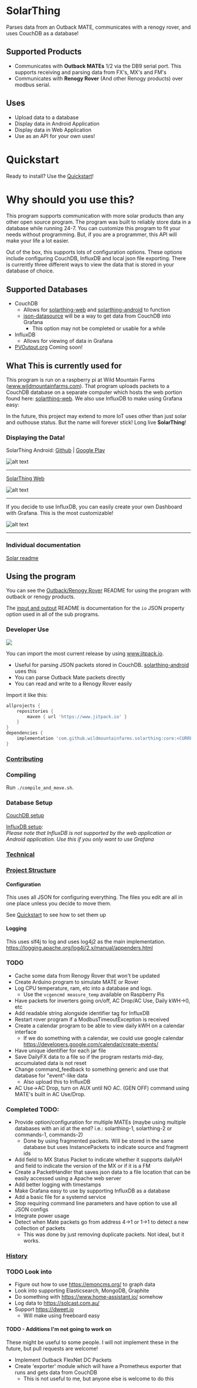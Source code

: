 # SolarThing
Parses data from an Outback MATE, communicates with a renogy rover, and uses CouchDB as a database!

## Supported Products
* Communicates with <strong>Outback MATEs</strong> 1/2 via the DB9 serial port. This supports receiving and parsing data from FX's, MX's and FM's
* Communicates with <strong>Renogy Rover</strong> (And other Renogy products) over modbus serial.

## Uses
* Upload data to a database
* Display data in Android Application
* Display data in Web Application
* Use as an API for your own uses!

# Quickstart
Ready to install? Use the [Quickstart](docs/quickstart.md)!

# Why should you use this?
This program supports communication with more solar products than any other open source program. The program
was built to reliably store data in a database while running 24-7. You can customize this program to fit your
needs without programming. But, if you are a programmer, this API will make your life a lot easier.

Out of the box, this supports lots of configuration options. These options include configuring CouchDB, InfluxDB and  local json file exporting. There is
currently three different ways to view the data that is stored in your database of choice.

## Supported Databases
* CouchDB
  * Allows for [solarthing-web](https://github.com/wildmountainfarms/solarthing-web) and [solarthing-android](https://github.com/wildmountainfarms/solarthing-android) to function
  * [json-datasource](./json-datasource) will be a way to get data from CouchDB into Grafana
    * This option may not be completed or usable for a while
* InfluxDB
  * Allows for viewing of data in Grafana
* [PVOutput.org](https://pvoutput.org) Coming soon!

## What This is currently used for
This program is run on a raspberry pi at Wild Mountain Farms (www.wildmountainfarms.com).
That program uploads packets to a CouchDB database on a separate computer which hosts the web portion
found here: [solarthing-web](https://github.com/wildmountainfarms/solarthing-web). We also use InfluxDB to make using Grafana easy:


In the future, this project may extend to more IoT uses other than just solar and outhouse status. But the name will
forever stick! Long live <strong>SolarThing</strong>!

### Displaying the Data!
SolarThing Android: [Github](https://github.com/wildmountainfarms/solarthing-android)
|
[Google Play](https://play.google.com/store/apps/details?id=me.retrodaredevil.solarthing.android)

![alt text](docs/solarthing-android-example.jpg "SolarThing Android Notification")
<hr/>

[SolarThing Web](https://github.com/wildmountainfarms/solarthing-web)

![alt text](docs/solarthing-web-example.png "SolarThing Web")
<hr/>
If you decide to use InfluxDB, you can easily create your own Dashboard with Grafana. This is the most customizable!

![alt text](docs/grafana-example.png "SolarThing with Grafana")

<hr/>

### Individual documentation
[Solar readme](solar/README.md)

## Using the program
You can see the [Outback/Renogy Rover](solar/README.md) README for using the program with outback or renogy products.

The [input and output](docs/input_and_outputs.md) README is documentation for the `io` JSON property option used in all of the sub programs.

### Developer Use
[![](https://jitpack.io/v/wildmountainfarms/solarthing.svg)](https://jitpack.io/#wildmountainfarms/solarthing)

You can import the most current release by using www.jitpack.io. 
* Useful for parsing JSON packets stored in CouchDB. [solarthing-android](https://github.com/wildmountainfarms/solarthing-android) uses this
* You can parse Outback Mate packets directly
* You can read and write to a Renogy Rover easily

Import it like this:
```groovy
allprojects {
    repositories {
        maven { url 'https://www.jitpack.io' }
    }
}
dependencies {
    implementation 'com.github.wildmountainfarms.solarthing:core:<CURRENT VERSION HERE>'
}
```


### [Contributing](CONTRIBUTING.md)

### Compiling
Run `./compile_and_move.sh`.

### Database Setup
[CouchDB setup](docs/couchdb.md)

[InfluxDB setup](docs/influxdb_config.md):<br/>
*Please note that InfluxDB is not supported by the web application or Android application. Use this if you only want to use Grafana*
### [Technical](docs/technical.md)
### [Project Structure](docs/project_structure.md)

#### Configuration
This uses all JSON for configuring everything. The files you edit are all in one place unless you decide to move them.

See [Quickstart](docs/quickstart.md) to see how to set them up

#### Logging
This uses slf4j to log and uses log4j2 as the main implementation. https://logging.apache.org/log4j/2.x/manual/appenders.html

### TODO
* Cache some data from Renogy Rover that won't be updated
* Create Arduino program to simulate MATE or Rover
* Log CPU temperature, ram, etc into a database and logs.
  * Use the `vcgencmd measure_temp` available on Raspberry Pis
* Have packets for inverters going on/off, AC Drop/AC Use, Daily kWH->0, etc
* Add readable string alongside identifier tag for InfluxDB
* Restart rover program if a ModbusTimeoutException is received
* Create a calendar program to be able to view daily kWH on a calendar interface
  * If we do something with a calendar, we could use google calendar https://developers.google.com/calendar/create-events/
* Have unique identifier for each jar file
* Save DailyFX data to a file so if the program restarts mid-day, accumulated data is not reset
* Change command_feedback to something generic and use that database for "event"-like data
  * Also upload this to InfluxDB
* AC Use->AC Drop, turn on AUX until NO AC. (GEN OFF) command using MATE's built in AC Use/Drop.

### Completed TODO:
* Provide option/configuration for multiple MATEs (maybe using multiple databases with an id at the end? i.e.: solarthing-1, solarthing-2 or commands-1, commands-2)
    * Done by using fragmented packets. Will be stored in the same database but uses InstancePackets to indicate source and fragment ids
* Add field to MX Status Packet to indicate whether it supports dailyAH and field to indicate the version of the MX or if it is a FM
* Create a PacketHandler that saves json data to a file location that can be easily accessed using a Apache web server
* Add better logging with timestamps
* Make Grafana easy to use by supporting InfluxDB as a database
* Add a basic file for a systemd service
* Stop requiring command line parameters and have option to use all JSON configs
* Integrate power usage
* Detect when Mate packets go from address 4->1 or 1->1 to detect a new collection of packets
  * This was done by just removing duplicate packets. Not ideal, but it works.

### [History](docs/history.md)

### TODO Look into
* Figure out how to use https://emoncms.org/ to graph data
* Look into supporting Elasticsearch, MongoDB, Graphite
* Do something with https://www.home-assistant.io/ somehow
* Log data to https://solcast.com.au/
* Support https://dweet.io
  * Will make using freeboard easy

#### TODO - Additions I'm not going to work on
These might be useful to some people. I will not implement these in the future, but pull requests are welcome!
* Implement Outback FlexNet DC Packets
* Create 'exporter' module which will have a Prometheus exporter that runs and gets data from CouchDB
  * This is not useful to me, but anyone else is welcome to do this
